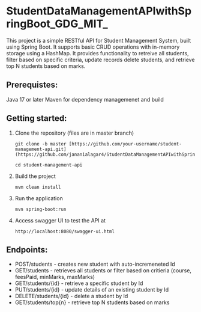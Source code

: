 # StudentDataManagementAPIwithSpringBoot_GDG_MIT_

This project is a simple RESTful API for Student Management System, built using Spring Boot. It supports basic CRUD operations with in-memory storage using a HashMap. It provides functionality to retreive all students, filter based on specific criteria, update records delete students, and retrieve top N students based on marks.

## Prerequistes:
Java 17 or later
Maven for dependency managemenet and build

## Getting started:
1. Clone the repository (files are in master branch)
   ```
   git clone -b master [https://github.com/your-username/student-management-api.git](https://github.com/jananialagar4/StudentDataManagementAPIwithSpringBoot_GDG_MIT_.git)
   
   cd student-management-api
   ```
3. Build the project
   ```
   mvm clean install
   ```
5. Run the application
   ```
   mvn spring-boot:run
   ```
7. Access swagger UI to test the API at
   ```
   http://localhost:8080/swagger-ui.html
   ```

## Endpoints:
- POST/students - creates new student with auto-incremeneted Id
- GET/students - retrieves all students or filter based on critieria (course, feesPaid, minMarks, maxMarks)
- GET/students/{id} - retrieve a specific student by Id
- PUT/students/{id} - update details of an existing student by Id
- DELETE/students/{id} - delete a student by Id
- GET/students/top{n} - retrieve top N students based on marks





